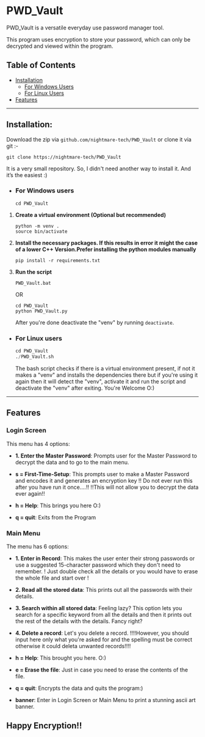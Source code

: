 # PWD_Vault

PWD_Vault is a versatile everyday use password manager tool.

This program uses encryption to store your password, which can only be decrypted and viewed within the program.

## Table of Contents

- [Installation](#installation)
  - [For Windows Users](#for-windows-users)
  - [For Linux Users](#for-linux-users)
- [Features](#features)

---

## Installation:

Download the zip via `github.com/nightmare-tech/PWD_Vault` or clone it via git :-

```
git clone https://nightmare-tech/PWD_Vault
```

It is a very small repository. So, I didn't need another way to install it. And it’s the easiest :)

- ### For Windows users

    ```
    cd PWD_Vault
    ```

 1. **Create a virtual environment (Optional but recommended)**

    ```
    python -m venv .
    source bin/activate
    ```

 2. **Install the necessary packages. If this results in error it might the case of a lower C++ Version.Prefer installing the python modules manually**
    
    ```
    pip install -r requirements.txt
    ```

 3. **Run the script**

    ```
    PWD_Vault.bat
    ```

     OR

    ```
    cd PWD_Vault
    python PWD_Vault.py
    ```

    After you're done deactivate the "venv" by running `deactivate`.

- ### For Linux users

    ```python
    cd PWD_Vault
    ./PWD_Vault.sh
    ```

    The bash script checks if there is a virtual environment present, if not it makes a "venv" and installs the dependencies there but if you're using it again then it will detect the "venv", activate it and run the script and deactivate the "venv" after exiting.
    You're Welcome O:)

---

## Features

### Login Screen

This menu has 4 options:

- **1. Enter the Master Password**:
    Prompts user for the Master Password to decrypt the data and to go to the main menu.

- **s = First-Time-Setup**:
    This prompts user to make a Master Password and encodes it and generates an encryption key
    !! Do not ever run this after you have run it once....!!
    !!This will not allow you to decrypt the data ever again!!

- **h = Help**:
    This brings you here O:)

- **q = quit**:
    Exits from the Program

### Main Menu

The menu has 6 options:

- **1. Enter in Record**:
    This makes the user enter their strong passwords or use a suggested 15-character password which they don't need to remember.
    ! Just double check all the details or you would have to erase the whole file and start over !

- **2. Read all the stored data**:
    This prints out all the passwords with their details.

- **3. Search within all stored data**:
    Feeling lazy?
    This option lets you search for a specific keyword from all the details and then it prints out the rest of the details with the details. Fancy right?

- **4. Delete a record**:
    Let's you delete a record.
    !!!!However, you should input here only what you're asked for and the spelling must be correct otherwise it could deleta unwanted records!!!!

- **h = Help**:
    This brought you here. O:)

- **e = Erase the file**:
    Just in case you need to erase the contents of the file.

- **q = quit**:
    Encrypts the data and quits the program:)

- **banner**: Enter in Login Screen or Main Menu to print a stunning ascii art banner.

## Happy Encryption!!
